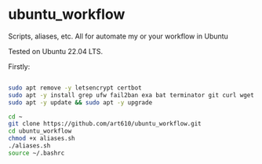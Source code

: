 # ubuntu_workflow
Scripts, aliases, etc. All for automate my or your workflow in Ubuntu

Tested on Ubuntu 22.04 LTS.

Firstly:
```bash

sudo apt remove -y letsencrypt certbot
sudo apt -y install grep ufw fail2ban exa bat terminator git curl wget nginx software-properties-common certbot python3-certbot-nginx docker
sudo apt -y update && sudo apt -y upgrade

cd ~
git clone https://github.com/art610/ubuntu_workflow.git
cd ubuntu_workflow
chmod +x aliases.sh
./aliases.sh
source ~/.bashrc
```

